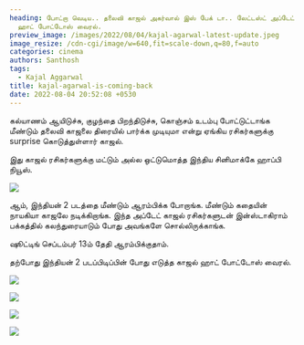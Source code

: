 ```yaml
---
heading: போட்றா வெடிய.. தலைவி காஜல் அகர்வால் இஸ் பேக் டா.. லேட்டஸ்ட் அப்டேட்
  ஹாட் போட்டோஸ் வைரல்.
preview_image: /images/2022/08/04/kajal-agarwal-latest-update.jpeg
image_resize: /cdn-cgi/image/w=640,fit=scale-down,q=80,f=auto
categories: cinema
authors: Santhosh
tags:
  - Kajal Aggarwal
title: kajal-agarwal-is-coming-back
date: 2022-08-04 20:52:08 +0530
---
```

கல்யாணம் ஆயிடுச்சு, குழந்தை பிறந்திடுச்சு, கொஞ்சம் உடம்பு போட்டுட்டாங்க மீண்டும் தலைவி காஜலை திரையில் பார்க்க முடியுமா என்று ஏங்கிய ரசிகர்களுக்கு surprise கொடுத்துள்ளார் காஜல்.

இது காஜல் ரசிகர்களுக்கு மட்டும் அல்ல ஒட்டுமொத்த இந்திய சினிமாக்கே ஹாப்பி நியூஸ்.

![](/images/2022/08/04/indian-2-kajal-pics.jpeg)

ஆம், இந்தியன் 2 படத்தை மீண்டும் ஆரம்பிக்க போறாங்க. மீண்டும் கதையின் நாயகியா காஜலே நடிக்கிறாங்க. இந்த அப்டேட் காஜல் ரசிகர்களுடன் இன்ஸ்டாகிராம் பக்கத்தில்  கலந்துரையாடும் போது அவங்களே சொல்லிருக்காங்க.

ஷூட்டிங் செப்டம்பர் 13ம் தேதி ஆரம்பிக்குதாம்.

தற்போது இந்தியன் 2 படப்பிடிப்பின் போது எடுத்த காஜல் ஹாட் போட்டோஸ் வைரல்.

![](/images/2022/08/04/indian-2-kajal-pics-4.jpeg)

![](/images/2022/08/04/indian-2-kajal-pics-1.jpeg)

![](/images/2022/08/04/indian-2-kajal-pics-2.jpeg)

![](/images/2022/08/04/indian-2-kajal-pics-3.jpeg)